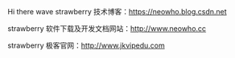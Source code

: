 Hi there wave
strawberry 技术博客：https://neowho.blog.csdn.net

strawberry 软件下载及开发文档网站：http://www.neowho.cc

strawberry 极客官网：http://www.jkvipedu.com
